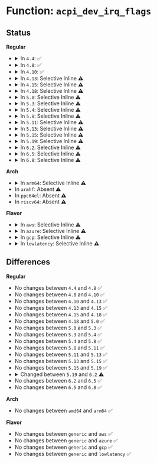 # Function: <code>acpi_dev_irq_flags</code>

## Status
<b>Regular</b>
<ul>
<li>
<details>
<summary>In <code>4.4</code>: ✅</summary>

```c
long unsigned int acpi_dev_irq_flags(u8 triggering, u8 polarity, u8 shareable);
```

**Collision:** Unique Global

**Inline:** No

**Transformation:** False

**Instances:**

```
In drivers/acpi/resource.c (ffffffff8148188a)
Location: drivers/acpi/resource.c:321
Inline: False
Direct callers:
  - drivers/pnp/pnpacpi/rsparser.c:pnpacpi_option_resource
  - drivers/pnp/pnpacpi/rsparser.c:pnpacpi_option_resource
```
**Symbols:**

```
ffffffff8148188a-ffffffff814818bf: acpi_dev_irq_flags (STB_GLOBAL)
```
</details>
</li>
<li>
<details>
<summary>In <code>4.8</code>: ✅</summary>

```c
long unsigned int acpi_dev_irq_flags(u8 triggering, u8 polarity, u8 shareable);
```

**Collision:** Unique Global

**Inline:** No

**Transformation:** False

**Instances:**

```
In drivers/acpi/resource.c (ffffffff814d0342)
Location: drivers/acpi/resource.c:334
Inline: False
Direct callers:
  - drivers/pnp/pnpacpi/rsparser.c:pnpacpi_option_resource
```
**Symbols:**

```
ffffffff814d0342-ffffffff814d0377: acpi_dev_irq_flags (STB_GLOBAL)
```
</details>
</li>
<li>
<details>
<summary>In <code>4.10</code>: ✅</summary>

```c
long unsigned int acpi_dev_irq_flags(u8 triggering, u8 polarity, u8 shareable);
```

**Collision:** Unique Global

**Inline:** No

**Transformation:** False

**Instances:**

```
In drivers/acpi/resource.c (ffffffff814f22ac)
Location: drivers/acpi/resource.c:347
Inline: False
Direct callers:
  - drivers/pnp/pnpacpi/rsparser.c:pnpacpi_option_resource
```
**Symbols:**

```
ffffffff814f22ac-ffffffff814f22e1: acpi_dev_irq_flags (STB_GLOBAL)
```
</details>
</li>
<li>
<details>
<summary>In <code>4.13</code>: Selective Inline ⚠️</summary>

```c
long unsigned int acpi_dev_irq_flags(u8 triggering, u8 polarity, u8 shareable);
```

**Collision:** Unique Global

**Inline:** Selective

**Transformation:** False

**Instances:**

```
In drivers/acpi/resource.c (ffffffff814ffbc0)
Location: drivers/acpi/resource.c:347
Inline: True
Direct callers:
  - drivers/pnp/pnpacpi/rsparser.c:pnpacpi_option_resource
  - drivers/pnp/pnpacpi/rsparser.c:pnpacpi_allocated_resource
```
**Symbols:**

```
ffffffff814ffbc0-ffffffff814ffbf8: acpi_dev_irq_flags (STB_GLOBAL)
```
</details>
</li>
<li>
<details>
<summary>In <code>4.15</code>: Selective Inline ⚠️</summary>

```c
long unsigned int acpi_dev_irq_flags(u8 triggering, u8 polarity, u8 shareable);
```

**Collision:** Unique Global

**Inline:** Selective

**Transformation:** False

**Instances:**

```
In drivers/acpi/resource.c (ffffffff81541d70)
Location: drivers/acpi/resource.c:347
Inline: True
Direct callers:
  - drivers/pnp/pnpacpi/rsparser.c:pnpacpi_option_resource
  - drivers/pnp/pnpacpi/rsparser.c:pnpacpi_allocated_resource
```
**Symbols:**

```
ffffffff81541d70-ffffffff81541da8: acpi_dev_irq_flags (STB_GLOBAL)
```
</details>
</li>
<li>
<details>
<summary>In <code>4.18</code>: Selective Inline ⚠️</summary>

```c
long unsigned int acpi_dev_irq_flags(u8 triggering, u8 polarity, u8 shareable);
```

**Collision:** Unique Global

**Inline:** Selective

**Transformation:** False

**Instances:**

```
In drivers/acpi/resource.c (ffffffff81577cc0)
Location: drivers/acpi/resource.c:347
Inline: True
Direct callers:
  - drivers/pnp/pnpacpi/rsparser.c:pnpacpi_option_resource
  - drivers/pnp/pnpacpi/rsparser.c:pnpacpi_allocated_resource
```
**Symbols:**

```
ffffffff81577cc0-ffffffff81577cf8: acpi_dev_irq_flags (STB_GLOBAL)
```
</details>
</li>
<li>
<details>
<summary>In <code>5.0</code>: Selective Inline ⚠️</summary>

```c
long unsigned int acpi_dev_irq_flags(u8 triggering, u8 polarity, u8 shareable);
```

**Collision:** Unique Global

**Inline:** Selective

**Transformation:** False

**Instances:**

```
In drivers/acpi/resource.c (ffffffff8158f900)
Location: drivers/acpi/resource.c:347
Inline: True
Direct callers:
  - drivers/pnp/pnpacpi/rsparser.c:pnpacpi_option_resource
  - drivers/pnp/pnpacpi/rsparser.c:pnpacpi_option_resource
  - drivers/pnp/pnpacpi/rsparser.c:pnpacpi_allocated_resource
```
**Symbols:**

```
ffffffff8158f900-ffffffff8158f938: acpi_dev_irq_flags (STB_GLOBAL)
```
</details>
</li>
<li>
<details>
<summary>In <code>5.3</code>: Selective Inline ⚠️</summary>

```c
long unsigned int acpi_dev_irq_flags(u8 triggering, u8 polarity, u8 shareable);
```

**Collision:** Unique Global

**Inline:** Selective

**Transformation:** False

**Instances:**

```
In drivers/acpi/resource.c (ffffffff815c0750)
Location: drivers/acpi/resource.c:339
Inline: True
Direct callers:
  - drivers/pnp/pnpacpi/rsparser.c:pnpacpi_option_resource
  - drivers/pnp/pnpacpi/rsparser.c:pnpacpi_option_resource
  - drivers/pnp/pnpacpi/rsparser.c:pnpacpi_allocated_resource
```
**Symbols:**

```
ffffffff815c0750-ffffffff815c0788: acpi_dev_irq_flags (STB_GLOBAL)
```
</details>
</li>
<li>
<details>
<summary>In <code>5.4</code>: Selective Inline ⚠️</summary>

```c
long unsigned int acpi_dev_irq_flags(u8 triggering, u8 polarity, u8 shareable);
```

**Collision:** Unique Global

**Inline:** Selective

**Transformation:** False

**Instances:**

```
In drivers/acpi/resource.c (ffffffff815e1a10)
Location: drivers/acpi/resource.c:339
Inline: True
Direct callers:
  - drivers/pnp/pnpacpi/rsparser.c:pnpacpi_option_resource
  - drivers/pnp/pnpacpi/rsparser.c:pnpacpi_option_resource
  - drivers/pnp/pnpacpi/rsparser.c:pnpacpi_allocated_resource
```
**Symbols:**

```
ffffffff815e1a10-ffffffff815e1a48: acpi_dev_irq_flags (STB_GLOBAL)
```
</details>
</li>
<li>
<details>
<summary>In <code>5.8</code>: Selective Inline ⚠️</summary>

```c
long unsigned int acpi_dev_irq_flags(u8 triggering, u8 polarity, u8 shareable);
```

**Collision:** Unique Global

**Inline:** Selective

**Transformation:** False

**Instances:**

```
In drivers/acpi/resource.c (ffffffff8168c820)
Location: drivers/acpi/resource.c:339
Inline: True
Direct callers:
  - drivers/pnp/pnpacpi/rsparser.c:pnpacpi_option_resource
  - drivers/pnp/pnpacpi/rsparser.c:pnpacpi_option_resource
  - drivers/pnp/pnpacpi/rsparser.c:pnpacpi_allocated_resource
```
**Symbols:**

```
ffffffff8168c820-ffffffff8168c858: acpi_dev_irq_flags (STB_GLOBAL)
```
</details>
</li>
<li>
<details>
<summary>In <code>5.11</code>: Selective Inline ⚠️</summary>

```c
long unsigned int acpi_dev_irq_flags(u8 triggering, u8 polarity, u8 shareable);
```

**Collision:** Unique Global

**Inline:** Selective

**Transformation:** False

**Instances:**

```
In drivers/acpi/resource.c (ffffffff816aa520)
Location: drivers/acpi/resource.c:339
Inline: True
Direct callers:
  - drivers/pnp/pnpacpi/rsparser.c:pnpacpi_option_resource
  - drivers/pnp/pnpacpi/rsparser.c:pnpacpi_option_resource
  - drivers/pnp/pnpacpi/rsparser.c:pnpacpi_allocated_resource
```
**Symbols:**

```
ffffffff816aa520-ffffffff816aa558: acpi_dev_irq_flags (STB_GLOBAL)
```
</details>
</li>
<li>
<details>
<summary>In <code>5.13</code>: Selective Inline ⚠️</summary>

```c
long unsigned int acpi_dev_irq_flags(u8 triggering, u8 polarity, u8 shareable);
```

**Collision:** Unique Global

**Inline:** Selective

**Transformation:** False

**Instances:**

```
In drivers/acpi/resource.c (ffffffff8168cda0)
Location: drivers/acpi/resource.c:340
Inline: True
Direct callers:
  - drivers/pnp/pnpacpi/rsparser.c:pnpacpi_option_resource
  - drivers/pnp/pnpacpi/rsparser.c:pnpacpi_option_resource
  - drivers/pnp/pnpacpi/rsparser.c:pnpacpi_allocated_resource
```
**Symbols:**

```
ffffffff8168cda0-ffffffff8168cdd8: acpi_dev_irq_flags (STB_GLOBAL)
```
</details>
</li>
<li>
<details>
<summary>In <code>5.15</code>: Selective Inline ⚠️</summary>

```c
long unsigned int acpi_dev_irq_flags(u8 triggering, u8 polarity, u8 shareable);
```

**Collision:** Unique Global

**Inline:** Selective

**Transformation:** False

**Instances:**

```
In drivers/acpi/resource.c (ffffffff817025d0)
Location: drivers/acpi/resource.c:340
Inline: True
Direct callers:
  - drivers/pnp/pnpacpi/rsparser.c:pnpacpi_option_resource
  - drivers/pnp/pnpacpi/rsparser.c:pnpacpi_option_resource
  - drivers/pnp/pnpacpi/rsparser.c:pnpacpi_allocated_resource
```
**Symbols:**

```
ffffffff817025d0-ffffffff81702608: acpi_dev_irq_flags (STB_GLOBAL)
```
</details>
</li>
<li>
<details>
<summary>In <code>5.19</code>: Selective Inline ⚠️</summary>

```c
long unsigned int acpi_dev_irq_flags(u8 triggering, u8 polarity, u8 shareable);
```

**Collision:** Unique Global

**Inline:** Selective

**Transformation:** False

**Instances:**

```
In drivers/acpi/resource.c (ffffffff81830700)
Location: drivers/acpi/resource.c:340
Inline: True
Inline callers:
  - drivers/acpi/resource.c:acpi_dev_get_irqresource
Direct callers:
  - drivers/pnp/pnpacpi/rsparser.c:pnpacpi_option_resource
  - drivers/pnp/pnpacpi/rsparser.c:pnpacpi_allocated_resource
```
**Symbols:**

```
ffffffff81830370-ffffffff818303b4: acpi_dev_irq_flags (STB_GLOBAL)
```
</details>
</li>
<li>
<details>
<summary>In <code>6.2</code>: Selective Inline ⚠️</summary>

```c
long unsigned int acpi_dev_irq_flags(u8 triggering, u8 polarity, u8 shareable, u8 wake_capable);
```

**Collision:** Unique Global

**Inline:** Selective

**Transformation:** False

**Instances:**

```
In drivers/acpi/resource.c (ffffffff8196434e)
Location: drivers/acpi/resource.c:341
Inline: True
Inline callers:
  - drivers/acpi/resource.c:acpi_dev_get_irqresource
Direct callers:
  - drivers/pnp/pnpacpi/rsparser.c:pnpacpi_option_resource
  - drivers/pnp/pnpacpi/rsparser.c:pnpacpi_allocated_resource
```
**Symbols:**

```
ffffffff81963730-ffffffff81963782: acpi_dev_irq_flags (STB_GLOBAL)
```
</details>
</li>
<li>
<details>
<summary>In <code>6.5</code>: Selective Inline ⚠️</summary>

```c
long unsigned int acpi_dev_irq_flags(u8 triggering, u8 polarity, u8 shareable, u8 wake_capable);
```

**Collision:** Unique Global

**Inline:** Selective

**Transformation:** False

**Instances:**

```
In drivers/acpi/resource.c (ffffffff819aa7de)
Location: drivers/acpi/resource.c:341
Inline: True
Inline callers:
  - drivers/acpi/resource.c:acpi_dev_get_irqresource
Direct callers:
  - drivers/pnp/pnpacpi/rsparser.c:pnpacpi_option_resource
  - drivers/pnp/pnpacpi/rsparser.c:pnpacpi_allocated_resource
```
**Symbols:**

```
ffffffff819a9be0-ffffffff819a9c32: acpi_dev_irq_flags (STB_GLOBAL)
```
</details>
</li>
<li>
<details>
<summary>In <code>6.8</code>: Selective Inline ⚠️</summary>

```c
long unsigned int acpi_dev_irq_flags(u8 triggering, u8 polarity, u8 shareable, u8 wake_capable);
```

**Collision:** Unique Global

**Inline:** Selective

**Transformation:** False

**Instances:**

```
In drivers/acpi/resource.c (ffffffff819f4a6c)
Location: drivers/acpi/resource.c:341
Inline: True
Inline callers:
  - drivers/acpi/resource.c:acpi_dev_get_irqresource
Direct callers:
  - drivers/pnp/pnpacpi/rsparser.c:pnpacpi_option_resource
  - drivers/pnp/pnpacpi/rsparser.c:pnpacpi_allocated_resource
```
**Symbols:**

```
ffffffff819f3e70-ffffffff819f3ec2: acpi_dev_irq_flags (STB_GLOBAL)
```
</details>
</li>
</ul>
<b>Arch</b>
<ul>
<li>
<details>
<summary>In <code>arm64</code>: Selective Inline ⚠️</summary>

```c
long unsigned int acpi_dev_irq_flags(u8 triggering, u8 polarity, u8 shareable);
```

**Collision:** Unique Global

**Inline:** Selective

**Transformation:** False

**Instances:**

```
In drivers/acpi/resource.c (ffff80001076e150)
Location: drivers/acpi/resource.c:339
Inline: True
Direct callers:
  - drivers/pnp/pnpacpi/rsparser.c:pnpacpi_option_resource
  - drivers/pnp/pnpacpi/rsparser.c:pnpacpi_option_resource
  - drivers/pnp/pnpacpi/rsparser.c:pnpacpi_allocated_resource
```
**Symbols:**

```
ffff80001076e150-ffff80001076e1d0: acpi_dev_irq_flags (STB_GLOBAL)
```
</details>
</li>
<li>
In <code>armhf</code>: Absent ⚠️
</li>
<li>
In <code>ppc64el</code>: Absent ⚠️
</li>
<li>
In <code>riscv64</code>: Absent ⚠️
</li>
</ul>
<b>Flavor</b>
<ul>
<li>
<details>
<summary>In <code>aws</code>: Selective Inline ⚠️</summary>

```c
long unsigned int acpi_dev_irq_flags(u8 triggering, u8 polarity, u8 shareable);
```

**Collision:** Unique Global

**Inline:** Selective

**Transformation:** False

**Instances:**

```
In drivers/acpi/resource.c (ffffffff815d3cd0)
Location: drivers/acpi/resource.c:339
Inline: True
Direct callers:
  - drivers/pnp/pnpacpi/rsparser.c:pnpacpi_option_resource
  - drivers/pnp/pnpacpi/rsparser.c:pnpacpi_option_resource
  - drivers/pnp/pnpacpi/rsparser.c:pnpacpi_allocated_resource
```
**Symbols:**

```
ffffffff815d3cd0-ffffffff815d3d08: acpi_dev_irq_flags (STB_GLOBAL)
```
</details>
</li>
<li>
<details>
<summary>In <code>azure</code>: Selective Inline ⚠️</summary>

```c
long unsigned int acpi_dev_irq_flags(u8 triggering, u8 polarity, u8 shareable);
```

**Collision:** Unique Global

**Inline:** Selective

**Transformation:** False

**Instances:**

```
In drivers/acpi/resource.c (ffffffff815bd890)
Location: drivers/acpi/resource.c:339
Inline: True
Direct callers:
  - drivers/pnp/pnpacpi/rsparser.c:pnpacpi_option_resource
  - drivers/pnp/pnpacpi/rsparser.c:pnpacpi_option_resource
  - drivers/pnp/pnpacpi/rsparser.c:pnpacpi_allocated_resource
```
**Symbols:**

```
ffffffff815bd890-ffffffff815bd8c8: acpi_dev_irq_flags (STB_GLOBAL)
```
</details>
</li>
<li>
<details>
<summary>In <code>gcp</code>: Selective Inline ⚠️</summary>

```c
long unsigned int acpi_dev_irq_flags(u8 triggering, u8 polarity, u8 shareable);
```

**Collision:** Unique Global

**Inline:** Selective

**Transformation:** False

**Instances:**

```
In drivers/acpi/resource.c (ffffffff815d5cf0)
Location: drivers/acpi/resource.c:339
Inline: True
Direct callers:
  - drivers/pnp/pnpacpi/rsparser.c:pnpacpi_option_resource
  - drivers/pnp/pnpacpi/rsparser.c:pnpacpi_option_resource
  - drivers/pnp/pnpacpi/rsparser.c:pnpacpi_allocated_resource
```
**Symbols:**

```
ffffffff815d5cf0-ffffffff815d5d28: acpi_dev_irq_flags (STB_GLOBAL)
```
</details>
</li>
<li>
<details>
<summary>In <code>lowlatency</code>: Selective Inline ⚠️</summary>

```c
long unsigned int acpi_dev_irq_flags(u8 triggering, u8 polarity, u8 shareable);
```

**Collision:** Unique Global

**Inline:** Selective

**Transformation:** False

**Instances:**

```
In drivers/acpi/resource.c (ffffffff815efbb0)
Location: drivers/acpi/resource.c:339
Inline: True
Direct callers:
  - drivers/pnp/pnpacpi/rsparser.c:pnpacpi_option_resource
  - drivers/pnp/pnpacpi/rsparser.c:pnpacpi_option_resource
  - drivers/pnp/pnpacpi/rsparser.c:pnpacpi_allocated_resource
```
**Symbols:**

```
ffffffff815efbb0-ffffffff815efbe8: acpi_dev_irq_flags (STB_GLOBAL)
```
</details>
</li>
</ul>

## Differences
<b>Regular</b>
<ul>
<li>
No changes between <code>4.4</code> and <code>4.8</code> ✅
</li>
<li>
No changes between <code>4.8</code> and <code>4.10</code> ✅
</li>
<li>
No changes between <code>4.10</code> and <code>4.13</code> ✅
</li>
<li>
No changes between <code>4.13</code> and <code>4.15</code> ✅
</li>
<li>
No changes between <code>4.15</code> and <code>4.18</code> ✅
</li>
<li>
No changes between <code>4.18</code> and <code>5.0</code> ✅
</li>
<li>
No changes between <code>5.0</code> and <code>5.3</code> ✅
</li>
<li>
No changes between <code>5.3</code> and <code>5.4</code> ✅
</li>
<li>
No changes between <code>5.4</code> and <code>5.8</code> ✅
</li>
<li>
No changes between <code>5.8</code> and <code>5.11</code> ✅
</li>
<li>
No changes between <code>5.11</code> and <code>5.13</code> ✅
</li>
<li>
No changes between <code>5.13</code> and <code>5.15</code> ✅
</li>
<li>
No changes between <code>5.15</code> and <code>5.19</code> ✅
</li>
<li>
<details>
<summary>Changed between <code>5.19</code> and <code>6.2</code> ⚠️</summary>
<ul>
<li>
<b>Param added. </b>
<code>u8 wake_capable</code>
</li>
</ul>
</details>
</li>
<li>
No changes between <code>6.2</code> and <code>6.5</code> ✅
</li>
<li>
No changes between <code>6.5</code> and <code>6.8</code> ✅
</li>
</ul>
<b>Arch</b>
<ul>
<li>
No changes between <code>amd64</code> and <code>arm64</code> ✅
</li>
</ul>
<b>Flavor</b>
<ul>
<li>
No changes between <code>generic</code> and <code>aws</code> ✅
</li>
<li>
No changes between <code>generic</code> and <code>azure</code> ✅
</li>
<li>
No changes between <code>generic</code> and <code>gcp</code> ✅
</li>
<li>
No changes between <code>generic</code> and <code>lowlatency</code> ✅
</li>
</ul>
